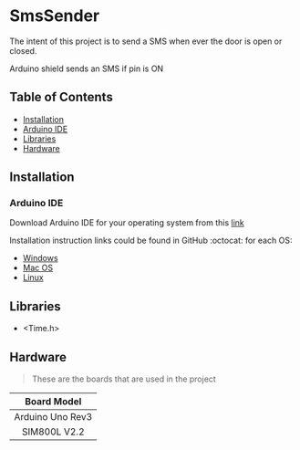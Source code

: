 # SmsSender

The intent of this project is to send a SMS when ever the door is open or closed.

Arduino shield sends an SMS if pin is ON

## Table of Contents

- [Installation](#Installation)
- [Arduino IDE](#Arduino_IDE)
- [Libraries](#Libraries)
- [Hardware](Hardware)

## Installation

### Arduino IDE

Download Arduino IDE for your operating system from this [link](https://www.arduino.cc/en/Main/Software)

Installation instruction links could be found in GitHub :octocat: for each OS:

- [Windows](https://www.arduino.cc/en/Guide/Windows)
- [Mac OS](https://www.arduino.cc/en/Guide/MacOSX)
- [Linux](https://www.arduino.cc/en/Guide/Linux)

## Libraries

- <Time.h>

## Hardware

>These are the boards that are used in the project

|Board Model|
|:---:|
|Arduino Uno Rev3|
|SIM800L V2.2|